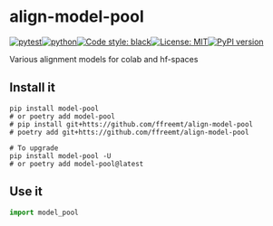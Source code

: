 # align-model-pool
[![pytest](https://github.com/ffreemt/align-model-pool/actions/workflows/routine-tests.yml/badge.svg)](https://github.com/ffreemt/align-model-pool/actions)[![python](https://img.shields.io/static/v1?label=python+&message=3.7%2B&color=blue)](https://www.python.org/downloads/)[![Code style: black](https://img.shields.io/badge/code%20style-black-000000.svg)](https://github.com/psf/black)[![License: MIT](https://img.shields.io/badge/License-MIT-yellow.svg)](https://opensource.org/licenses/MIT)[![PyPI version](https://badge.fury.io/py/model_pool.svg)](https://badge.fury.io/py/model_pool)

Various alignment models for colab and hf-spaces

## Install it

```shell
pip install model-pool
# or poetry add model-pool
# pip install git+htts://github.com/ffreemt/align-model-pool
# poetry add git+htts://github.com/ffreemt/align-model-pool

# To upgrade
pip install model-pool -U
# or poetry add model-pool@latest
```

## Use it
```python
import model_pool

```

